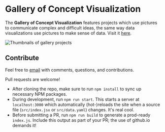 # Gallery of Concept Visualization

The **Gallery of Concept Visualization** features projects which use pictures to communicate complex and difficult ideas, the same way data visualizations use pictures to make sense of data. Visit it [here](http://conceptviz.github.io).

![Thumbnails of gallery projects](https://pbs.twimg.com/media/CQF8burUwAABKb_.jpg:medium)

## Contribute

Feel free to <a href='mailto:joshuah@alum.mit.edu'>email</a> with comments, questions, and contributions.

Pull requests are welcome!

* After cloning the repo, make sure to run `npm install` to sync up necessary NPM packages.
* During development, run `npm run start`. This starts a server at `localhost:3000` which automatically (hot-)reloads the site when a source file (`src/index.jsx` or `src/data.yaml`) changes. It's real cool.
* Before submitting a PR, run `npm run build` to generate a prod-ready `index.js`. Include this output as part of your PR; the use of github.io demands it!
